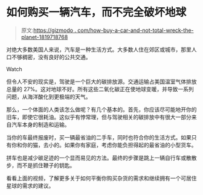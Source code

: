 # 如何购买一辆汽车，而不完全破坏地球

> 原文:[https://gizmodo . com/how-buy-a-car-and-not-total-wreck-the-planet-1819718768](https://gizmodo.com/how-buy-a-car-and-not-totally-wreck-the-planet-1819718768)

对绝大多数美国人来说，汽车是一种生活方式。大多数人住在郊区或城市，那里人口不够稠密，没有良好的公共交通。

Watch

但令人不安的现实是，驾驶是一个巨大的碳排放源。交通运输占美国温室气体排放总量的 27%。这对地球不好。所有这些二氧化碳正在使地球变暖，并导致一系列问题，从海洋酸化到更极端的天气。

那么，一个体面的人类该怎么做呢？有几个基本的。首先，你应该尽可能地开你的旧车，即使它很耗油。这似乎有悖常理，但与驾驶相关的碳排放中有很大一部分来自汽车本身的制造和运输。

当你的车最终报废时，买一辆最省油的二手车，同时也符合你的生活方式。如果只有你和你的猫，去小的。如果你有家庭，考虑你能负担得起的最省油的小型货车。

拼车也是减少碳足迹的一个显而易见的方法。最终的步骤是跳上一辆自行车或散散步，而不是抓住鞭子的钥匙。

看看上面的视频，了解更多关于如何平衡你购买杂货的需求和继续拥有一个可居住星球的需求的建议。